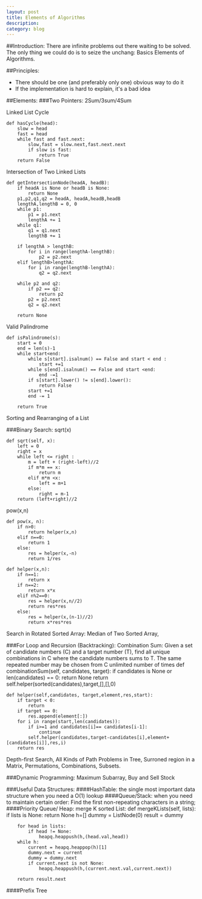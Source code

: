 ```yaml
---
layout: post
title: Elements of Algorithms 
description: 
category: blog
---
```


##Introduction:
There are infinite problems out there waiting to be solved. The only thing we could do is to seize the 
unchang: Basics Elements of Algorithms. 

##Principles: 
<ul>
	<li> There should be one (and preferably only one) obvious way to do it </li>
	<li> If the implementation is hard to explain, it's a bad idea </li> 
</ul>

##Elements:
###Two Pointers:
2Sum/3sum/4Sum

Linked List Cycle

	def hasCycle(head):
 		slow = head 
    	fast = head
    	while fast and fast.next:
        	slow,fast = slow.next,fast.next.next
       	 	if slow is fast:
            	return True 
    	return False 


Intersection of Two Linked Lists

	def getIntersectionNode(headA, headB):
        if headA is None or headB is None:
            return None
        p1,p2,q1,q2 = headA, headA,headB,headB
        lengthA,lengthB = 0, 0
        while p1:
            p1 = p1.next
            lengthA += 1
        while q1:
            q1 = q1.next
            lengthB += 1
        
        if lengthA > lengthB:
            for i in range(lengthA-lengthB):
                p2 = p2.next
        elif lengthB>lengthA:
            for i in range(lengthB-lengthA):
                q2 = q2.next
                
        while p2 and q2:
            if p2 == q2:
                return p2
            p2 = p2.next
            q2 = q2.next
                
        return None

Valid Palindrome

	def isPalindrome(s):
        start = 0
        end = len(s)-1
        while start<end:
            while s[start].isalnum() == False and start < end :
                start +=1
            while s[end].isalnum() == False and start <end:
                end -=1 
            if s[start].lower() != s[end].lower():
                return False
            start +=1
            end -= 1
            
        return True 


Sorting and Rearranging of a List 

###Binary Search:
sqrt(x)

	def sqrt(self, x):
        left = 0
        right = x
        while left <= right :
            m = left + (right-left)//2
            if m*m == x:
                return m 
            elif m*m <x:
                left = m+1
            else:
                right = m-1
        return (left+right)//2

pow(x,n)

	def pow(x, n):
        if n>0:
            return helper(x,n)
        elif n==0:
            return 1
        else:
            res = helper(x,-n)
            return 1/res
        
    def helper(x,n):
        if n==1:
            return x
        if n==2:
            return x*x
        elif n%2==0:
            res = helper(x,n//2)
            return res*res
        else:
            res = helper(x,(n-1)//2)
            return x*res*res

Search in Rotated Sorted Array:
Median of Two Sorted Array,

###For Loop and Recursion (Backtracking): 
Combination Sum: 
Given a set of candidate numbers (C) and a target number (T), find all unique combinations in C where the candidate numbers sums to T. The same repeated number may be chosen from C unlimited number of times
	def combinationSum(self, candidates, target):
        if candidates is None or len(candidates) == 0:
            return None 
        return self.helper(sorted(candidates),target,[],[],0)   
        
    def helper(self,candidates, target,element,res,start):
        if target < 0:
            return 
        if target == 0:
            res.append(element[:])
        for i in range(start,len(candidates)):
            if i>=1 and candidates[i]== candidates[i-1]:
                continue
            self.helper(candidates,target-candidates[i],element+[candidates[i]],res,i)
        return res 
        
Depth-first Search, All Kinds of Path Problems in Tree, Surroned region in a Matrix, Permutations, Combinations, Subsets. 

###Dynamic Programming: 
Maximum Subarray, Buy and Sell Stock 

###Useful Data Structures: 
####HashTable: 
the single most important data structure when you need a O(1) lookup
####Queue/Stack: 
when you need to maintain certain order: Find the first non-repeating characters in a string;
####Priority Queue/ Heap: 
merge K sorted List:
	def mergeKLists(self, lists):
        if lists is None:
            return None 
        h=[]
        dummy = ListNode(0)
        result = dummy
        
        for head in lists:
            if head != None:
                heapq.heappush(h,(head.val,head))
        while h:
            current = heapq.heappop(h)[1]
            dummy.next = current
            dummy = dummy.next
            if current.next is not None:
                heapq.heappush(h,(current.next.val,current.next))
        
        return result.next
        

####Prefix Tree



